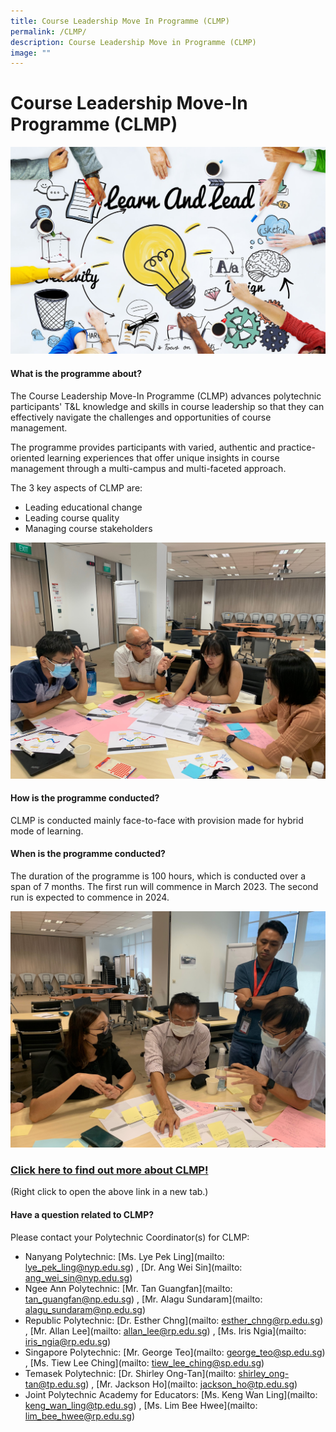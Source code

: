 ```yaml
---
title: Course Leadership Move In Programme (CLMP)
permalink: /CLMP/
description: Course Leadership Move in Programme (CLMP)
image: ""
---
```

# Course Leadership Move-In Programme (CLMP)

![](/images/53753385_ML.jpg)

#### What is the programme about?

The Course Leadership Move-In Programme (CLMP) advances polytechnic participants' T&L knowledge and skills in course leadership so that they can effectively navigate the challenges and opportunities of course management.

The programme provides participants with varied, authentic and practice-oriented learning experiences that offer unique insights in course management through a multi-campus and multi-faceted approach.

The 3 key aspects of CLMP are:
* Leading educational change
* Leading course quality
* Managing course stakeholders

![](/images/MicrosoftTeams-image%20(6).png)

#### How is the programme conducted?

CLMP is conducted mainly face-to-face with provision made for hybrid mode of learning.

#### When is the programme conducted?

The duration of the programme is 100 hours, which is conducted over a span of 7 months. The first run will commence in March 2023. The second run is expected to commence in 2024.

![](/images/MicrosoftTeams-image%20(7).png)

### [Click here to find out more about CLMP!](/files/CLMP_%20Prog%20info_%20for%20JPAcE%20website_%20updated%205%20Sept%202022.pdf)
(Right click to open the above link in a new tab.)


#### Have a question related to CLMP?

Please contact your Polytechnic Coordinator(s) for CLMP:

* Nanyang Polytechnic: [Ms. Lye Pek Ling](mailto: lye_pek_ling@nyp.edu.sg) , [Dr. Ang Wei Sin](mailto: ang_wei_sin@nyp.edu.sg)
* Ngee Ann Polytechnic: [Mr. Tan Guangfan](mailto: tan_guangfan@np.edu.sg) , [Mr. Alagu Sundaram](mailto: alagu_sundaram@np.edu.sg)
* Republic Polytechnic: [Dr. Esther Chng](mailto: esther_chng@rp.edu.sg) , [Mr. Allan Lee](mailto: allan_lee@rp.edu.sg) , [Ms. Iris Ngia](mailto: iris_ngia@rp.edu.sg)
* Singapore Polytechnic: [Mr. George Teo](mailto: george_teo@sp.edu.sg) , [Ms. Tiew Lee Ching](mailto: tiew_lee_ching@sp.edu.sg)
* Temasek Polytechnic: [Dr. Shirley Ong-Tan](mailto: shirley_ong-tan@tp.edu.sg) , [Mr. Jackson Ho](mailto: jackson_ho@tp.edu.sg)
* Joint Polytechnic Academy for Educators: [Ms. Keng Wan Ling](mailto: keng_wan_ling@tp.edu.sg) , [Ms. Lim Bee Hwee](mailto: lim_bee_hwee@rp.edu.sg)